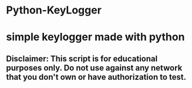 # Python-KeyLogger
# simple keylogger made with python
## Disclaimer: This script is for educational purposes only.  Do not use against any network that you don't own or have authorization to test.
